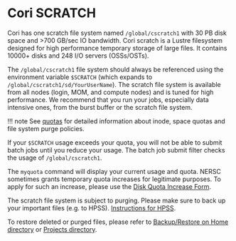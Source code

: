 # Cori SCRATCH

Cori has one scratch file system named `/global/cscratch1` with 30 PB
disk space and >700 GB/sec IO bandwidth. Cori scratch is a Lustre
filesystem designed for high performance temporary storage of large
files. It contains 10000+ disks and 248 I/O servers (OSSs/OSTs).

The `/global/cscratch1` file system should always be referenced using
the environment variable `$SCRATCH` (which expands to
`/global/cscratch1/sd/YourUserName`). The scratch file system is available
from all nodes (login, MOM, and compute nodes) and is tuned for high
performance. We recommend that you run your jobs, especially data
intensive ones, from the burst buffer or the scratch file system.

!!! note
    See [quotas](quotas.md) for detailed information about inode,
    space quotas and file system purge policies.

If your `$SCRATCH` usage exceeds your quota, you will not be able to
submit batch jobs until you reduce your usage.  The batch job submit
filter checks the usage of `/global/cscratch1`.

The `myquota` command will display your current usage and quota. NERSC
sometimes grants temporary quota increases for legitimate purposes. To
apply for such an increase, please use
the
[Disk Quota Increase Form](https://www.nersc.gov/users/storage-and-file-systems/file-systems/data-storage-quota-increase-request/).

The scratch file system is subject to purging. Please make sure to
back up your important files (e.g. to
HPSS). [Instructions for HPSS](archive.md).

To restore deleted or purged files, please refer
to [Backup/Restore on Home directory](global-home.md#backups)
or [Projects directory](project.md).
